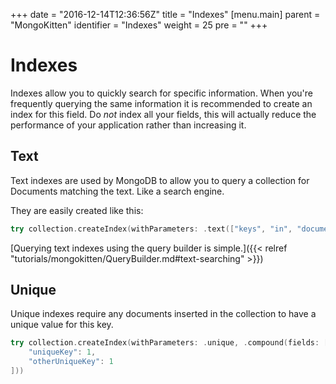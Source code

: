 +++
date = "2016-12-14T12:36:56Z"
title = "Indexes"
[menu.main]
  parent = "MongoKitten"
  identifier = "Indexes"
  weight = 25
  pre = "<i class='fa'></i>"
+++

# Indexes

Indexes allow you to quickly search for specific information. When you're frequently querying the same information it is recommended to create an index for this field. Do *not* index all your fields, this will actually reduce the performance of your application rather than increasing it.

## Text

Text indexes are used by MongoDB to allow you to query a collection for Documents matching the text. Like a search engine.

They are easily created like this:
```swift
try collection.createIndex(withParameters: .text(["keys", "in", "document"]))
```

[Querying text indexes using the query builder is simple.]({{< relref "tutorials/mongokitten/QueryBuilder.md#text-searching" >}})

## Unique

Unique indexes require any documents inserted in the collection to have a unique value for this key.

```swift
try collection.createIndex(withParameters: .unique, .compound(fields: [
    "uniqueKey": 1,
    "otherUniqueKey": 1
]))
```
